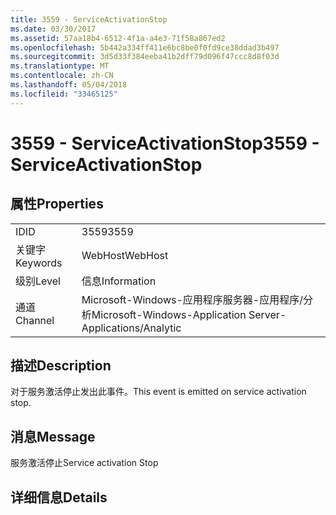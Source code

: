 ```yaml
---
title: 3559 - ServiceActivationStop
ms.date: 03/30/2017
ms.assetid: 57aa18b4-6512-4f1a-a4e3-71f58a867ed2
ms.openlocfilehash: 5b442a334ff411e6bc8be0f0fd9ce38ddad3b497
ms.sourcegitcommit: 3d5d33f384eeba41b2dff79d096f47ccc8d8f03d
ms.translationtype: MT
ms.contentlocale: zh-CN
ms.lasthandoff: 05/04/2018
ms.locfileid: "33465125"
---
```

# <a name="3559---serviceactivationstop"></a><span data-ttu-id="db198-102">3559 - ServiceActivationStop</span><span class="sxs-lookup"><span data-stu-id="db198-102">3559 - ServiceActivationStop</span></span>
## <a name="properties"></a><span data-ttu-id="db198-103">属性</span><span class="sxs-lookup"><span data-stu-id="db198-103">Properties</span></span>  
  
|||  
|-|-|  
|<span data-ttu-id="db198-104">ID</span><span class="sxs-lookup"><span data-stu-id="db198-104">ID</span></span>|<span data-ttu-id="db198-105">3559</span><span class="sxs-lookup"><span data-stu-id="db198-105">3559</span></span>|  
|<span data-ttu-id="db198-106">关键字</span><span class="sxs-lookup"><span data-stu-id="db198-106">Keywords</span></span>|<span data-ttu-id="db198-107">WebHost</span><span class="sxs-lookup"><span data-stu-id="db198-107">WebHost</span></span>|  
|<span data-ttu-id="db198-108">级别</span><span class="sxs-lookup"><span data-stu-id="db198-108">Level</span></span>|<span data-ttu-id="db198-109">信息</span><span class="sxs-lookup"><span data-stu-id="db198-109">Information</span></span>|  
|<span data-ttu-id="db198-110">通道</span><span class="sxs-lookup"><span data-stu-id="db198-110">Channel</span></span>|<span data-ttu-id="db198-111">Microsoft-Windows-应用程序服务器-应用程序/分析</span><span class="sxs-lookup"><span data-stu-id="db198-111">Microsoft-Windows-Application Server-Applications/Analytic</span></span>|  
  
## <a name="description"></a><span data-ttu-id="db198-112">描述</span><span class="sxs-lookup"><span data-stu-id="db198-112">Description</span></span>  
 <span data-ttu-id="db198-113">对于服务激活停止发出此事件。</span><span class="sxs-lookup"><span data-stu-id="db198-113">This event is emitted on service activation stop.</span></span>  
  
## <a name="message"></a><span data-ttu-id="db198-114">消息</span><span class="sxs-lookup"><span data-stu-id="db198-114">Message</span></span>  
 <span data-ttu-id="db198-115">服务激活停止</span><span class="sxs-lookup"><span data-stu-id="db198-115">Service activation Stop</span></span>  
  
## <a name="details"></a><span data-ttu-id="db198-116">详细信息</span><span class="sxs-lookup"><span data-stu-id="db198-116">Details</span></span>
